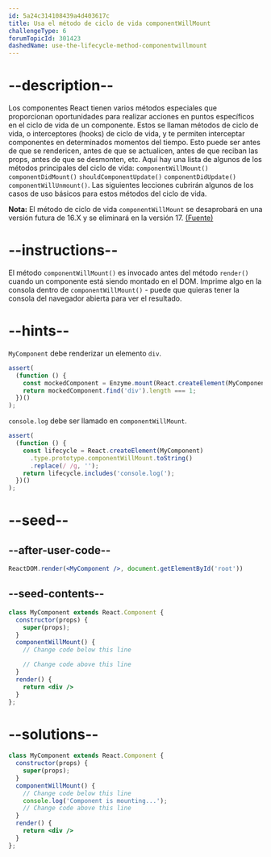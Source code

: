 ```yaml
---
id: 5a24c314108439a4d403617c
title: Usa el método de ciclo de vida componentWillMount
challengeType: 6
forumTopicId: 301423
dashedName: use-the-lifecycle-method-componentwillmount
---
```


# --description--

Los componentes React tienen varios métodos especiales que proporcionan oportunidades para realizar acciones en puntos específicos en el ciclo de vida de un componente. Estos se llaman métodos de ciclo de vida, o interceptores (hooks) de ciclo de vida, y te permiten interceptar componentes en determinados momentos del tiempo. Esto puede ser antes de que se rendericen, antes de que se actualicen, antes de que reciban las props, antes de que se desmonten, etc. Aquí hay una lista de algunos de los métodos principales del ciclo de vida: `componentWillMount()` `componentDidMount()` `shouldComponentUpdate()` `componentDidUpdate()` `componentWillUnmount()`. Las siguientes lecciones cubrirán algunos de los casos de uso básicos para estos métodos del ciclo de vida.

**Nota:** El método de ciclo de vida `componentWillMount` se desaprobará en una versión futura de 16.X y se eliminará en la versión 17. [(Fuente)](https://reactjs.org/blog/2018/03/27/update-on-async-rendering.html)

# --instructions--

El método `componentWillMount()` es invocado antes del método `render()` cuando un componente está siendo montado en el DOM. Imprime algo en la consola dentro de `componentWillMount()` - puede que quieras tener la consola del navegador abierta para ver el resultado.

# --hints--

`MyComponent` debe renderizar un elemento `div`.

```js
assert(
  (function () {
    const mockedComponent = Enzyme.mount(React.createElement(MyComponent));
    return mockedComponent.find('div').length === 1;
  })()
);
```

`console.log` debe ser llamado en `componentWillMount`.

```js
assert(
  (function () {
    const lifecycle = React.createElement(MyComponent)
      .type.prototype.componentWillMount.toString()
      .replace(/ /g, '');
    return lifecycle.includes('console.log(');
  })()
);
```

# --seed--

## --after-user-code--

```jsx
ReactDOM.render(<MyComponent />, document.getElementById('root'))
```

## --seed-contents--

```jsx
class MyComponent extends React.Component {
  constructor(props) {
    super(props);
  }
  componentWillMount() {
    // Change code below this line

    // Change code above this line
  }
  render() {
    return <div />
  }
};
```

# --solutions--

```jsx
class MyComponent extends React.Component {
  constructor(props) {
    super(props);
  }
  componentWillMount() {
    // Change code below this line
    console.log('Component is mounting...');
    // Change code above this line
  }
  render() {
    return <div />
  }
};
```
